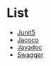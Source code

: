 # List
- [Junit5](tests/index.md)
- [Jacoco](jacoco/index.md)
- [Javadoc](javadoc/index.html)
- [Swagger](https://can019.github.io/spring-base/swagger-ui/index.html?urls.primaryName=v0.2.2)

